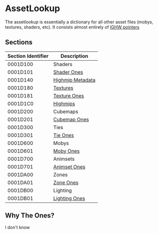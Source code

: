 # AssetLookup

The assetlookup is essentially a dictionary for all other asset files (mobys, textures, shaders, etc). It consists almost entirely of [IGHW pointers](./IGHW.md#ighw-pointers)

## Sections

| Section Identifier | Description
|--------------------|-------------------------------------------
|      0001D100      | Shaders
|      0001D101      | [Shader Ones](#why-the-ones)
|      0001D140      | [Highmip Metadata](./textures.md)
|      0001D180      | [Textures](./textures.md)
|      0001D181      | [Texture Ones](#why-the-ones)
|      0001D1C0      | [Highmips](./textures.md)
|      0001D200      | Cubemaps
|      0001D201      | [Cubemap Ones](#why-the-ones)
|      0001D300      | Ties
|      0001D301      | [Tie Ones](#why-the-ones)
|      0001D600      | Mobys
|      0001D601      | [Moby Ones](#why-the-ones)
|      0001D700      | Animsets
|      0001D701      | [Animset Ones](#why-the-ones)
|      0001DA00      | Zones
|      0001DA01      | [Zone Ones](#why-the-ones)
|      0001DB00      | Lighting
|      0001DB01      | [Lighting Ones](#why-the-ones)


## Why The Ones?

I don't know